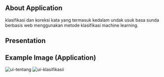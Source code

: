 ## About Application

klasifikasi dan koreksi kata yang termasuk kedalam undak usuk basa sunda berbasis web menggunakan metode klasifikasi machine learning.


## Presentation




## Example Image (Application)

![ui-tentang](https://user-images.githubusercontent.com/51235974/198052446-736c7c62-0616-48e4-890a-e4f0d3965578.JPG)
![ui-klasifikasii](https://user-images.githubusercontent.com/51235974/198052435-9b341211-4701-4bd7-a1f5-f1847d268b20.JPG)
